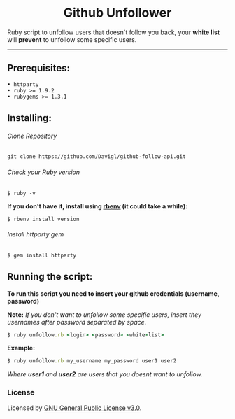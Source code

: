 <h1 align="center"> Github Unfollower </h1>

Ruby script to unfollow users that doesn't follow you back, your **white list** will **prevent** to unfollow some specific users.

---

## Prerequisites:

```
• httparty
• ruby >= 1.9.2
• rubygems >= 1.3.1
```

## Installing:

###### Clone Repository

```shell
git clone https://github.com/Davigl/github-follow-api.git
```

###### Check your Ruby version

```shell
$ ruby -v
```

**If you don't have it, install using [rbenv](https://github.com/rbenv/rbenv) (it could take a while):**

```shell
$ rbenv install version
```

###### Install httparty gem

```shell
$ gem install httparty
```

## Running the script:

**To run this script you need to insert your github credentials (username, password)**

**Note:** *If you don't want to unfollow some specific users, insert they usernames after password separated by space.*

```ruby
$ ruby unfollow.rb <login> <password> <white-list>
```

**Example:**
```ruby
$ ruby unfollow.rb my_username my_password user1 user2
```

*Where **user1** and **user2** are users that you doesnt want to unfollow.*


### License

Licensed by [GNU General Public License v3.0](https://github.com/Davigl/github-unfollow/blob/master/LICENSE).
